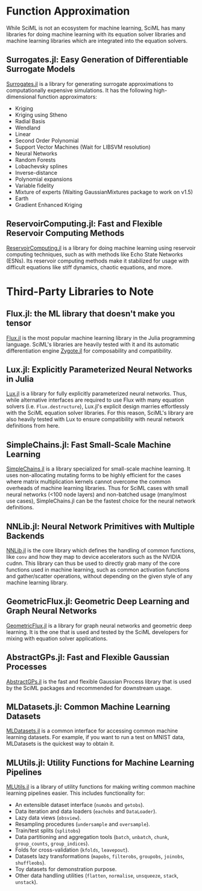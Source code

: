 # Function Approximation

While SciML is not an ecosystem for machine learning, SciML has many libraries for doing
machine learning with its equation solver libraries and machine learning libraries which
are integrated into the equation solvers.

## Surrogates.jl: Easy Generation of Differentiable Surrogate Models

[Surrogates.jl](https://github.com/SciML/Surrogates.jl) is a library for generating surrogate
approximations to computationally expensive simulations. It has the following
high-dimensional function approximators:

  - Kriging
  - Kriging using Stheno
  - Radial Basis
  - Wendland
  - Linear
  - Second Order Polynomial
  - Support Vector Machines (Wait for LIBSVM resolution)
  - Neural Networks
  - Random Forests
  - Lobachevsky splines
  - Inverse-distance
  - Polynomial expansions
  - Variable fidelity
  - Mixture of experts (Waiting GaussianMixtures package to work on v1.5)
  - Earth
  - Gradient Enhanced Kriging

## ReservoirComputing.jl: Fast and Flexible Reservoir Computing Methods

[ReservoirComputing.jl](https://github.com/SciML/ReservoirComputing.jl) is a library for
doing machine learning using reservoir computing techniques, such as with methods like Echo
State Networks (ESNs). Its reservoir computing methods make it stabilized for usage with
difficult equations like stiff dynamics, chaotic equations, and more.

# Third-Party Libraries to Note

## Flux.jl: the ML library that doesn't make you tensor

[Flux.jl](https://github.com/FluxML/Flux.jl) is the most popular machine learning library in the
Julia programming language. SciML's libraries are heavily tested with it and its automatic
differentiation engine [Zygote.jl](https://github.com/FluxML/Zygote.jl) for composability and
compatibility.

## Lux.jl: Explicitly Parameterized Neural Networks in Julia

[Lux.jl](https://github.com/avik-pal/Lux.jl) is a library for fully explicitly parameterized
neural networks. Thus, while alternative interfaces are required to use Flux with many equation
solvers (i.e. `Flux.destructure`), Lux.jl's explicit design marries effortlessly with the
SciML equation solver libraries. For this reason, SciML's library are also heavily tested with
Lux to ensure compatibility with neural network definitions from here.

## SimpleChains.jl: Fast Small-Scale Machine Learning

[SimpleChains.jl](https://github.com/PumasAI/SimpleChains.jl) is a library specialized for
small-scale machine learning. It uses non-allocating mutating forms to be highly efficient
for the cases where matrix multiplication kernels cannot overcome the common overheads
of machine learning libraries. Thus for SciML cases with small neural networks (<100 node layers)
and non-batched usage (many/most use cases), SimpleChains.jl can be the fastest choice for the
neural network definitions.

## NNLib.jl: Neural Network Primitives with Multiple Backends

[NNLib.jl](https://github.com/FluxML/NNlib.jl) is the core library which defines the handling
of common functions, like `conv` and how they map to device accelerators such as the NVIDIA
cudnn. This library can thus be used to directly grab many of the core functions used in
machine learning, such as common activation functions and gather/scatter operations, without
depending on the given style of any machine learning library.

## GeometricFlux.jl: Geometric Deep Learning and Graph Neural Networks

[GeometricFlux.jl](https://github.com/FluxML/GeometricFlux.jl) is a library for graph neural
networks and geometric deep learning. It is the one that is used and tested by the SciML
developers for mixing with equation solver applications.

## AbstractGPs.jl: Fast and Flexible Gaussian Processes

[AbstractGPs.jl](https://github.com/JuliaGaussianProcesses/AbstractGPs.jl) is the fast and
flexible Gaussian Process library that is used by the SciML packages and recommended
for downstream usage.

## MLDatasets.jl: Common Machine Learning Datasets

[MLDatasets.jl](https://github.com/JuliaML/MLDatasets.jl)  is a common interface for
accessing common machine learning datasets. For example, if you want to run a test on
MNIST data, MLDatasets is the quickest way to obtain it.

## MLUtils.jl: Utility Functions for Machine Learning Pipelines

[MLUtils.jl](https://github.com/JuliaML/MLUtils.jl) is a library of utility functions for
making writing common machine learning pipelines easier. This includes functionality for:

  - An extensible dataset interface  (`numobs` and `getobs`).
  - Data iteration and data loaders (`eachobs` and `DataLoader`).
  - Lazy data views (`obsview`).
  - Resampling procedures (`undersample` and `oversample`).
  - Train/test splits (`splitobs`)
  - Data partitioning and aggregation tools (`batch`, `unbatch`, `chunk`, `group_counts`, `group_indices`).
  - Folds for cross-validation (`kfolds`, `leavepout`).
  - Datasets lazy transformations (`mapobs`, `filterobs`, `groupobs`, `joinobs`, `shuffleobs`).
  - Toy datasets for demonstration purpose.
  - Other data handling utilities (`flatten`, `normalise`, `unsqueeze`, `stack`, `unstack`).
